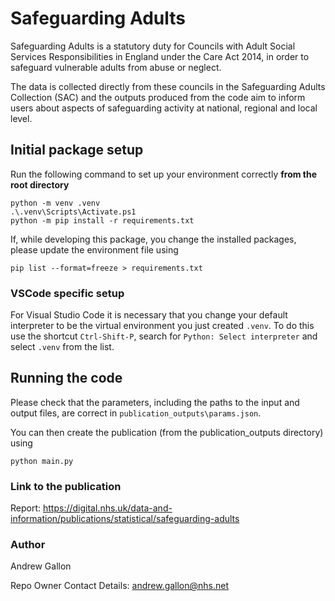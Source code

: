 # Safeguarding Adults

Safeguarding Adults is a statutory duty for Councils with Adult Social Services Responsibilities in England under the Care Act 2014, in order to safeguard vulnerable adults from abuse or neglect. 

The data is collected directly from these councils in the Safeguarding Adults Collection (SAC) and the outputs produced from the code aim to inform users about aspects of safeguarding activity at national, regional and local level.

## Initial package setup

Run the following command to set up your environment correctly **from the root directory**

```
python -m venv .venv
.\.venv\Scripts\Activate.ps1
python -m pip install -r requirements.txt
```

If, while developing this package, you change the installed packages, please update the environment file using

```
pip list --format=freeze > requirements.txt
```

### VSCode specific setup

For Visual Studio Code it is necessary that you change your default interpreter to be the virtual environment you just created `.venv`. To do this use the shortcut `Ctrl-Shift-P`, search for `Python: Select interpreter` and select `.venv` from the list.

## Running the code

Please check that the parameters, including the paths to the input and output files, are correct in `publication_outputs\params.json`.

You can then create the publication (from the publication_outputs directory) using

```
python main.py
```

### Link to the publication

Report: https://digital.nhs.uk/data-and-information/publications/statistical/safeguarding-adults

### Author

Andrew Gallon

Repo Owner Contact Details: andrew.gallon@nhs.net
